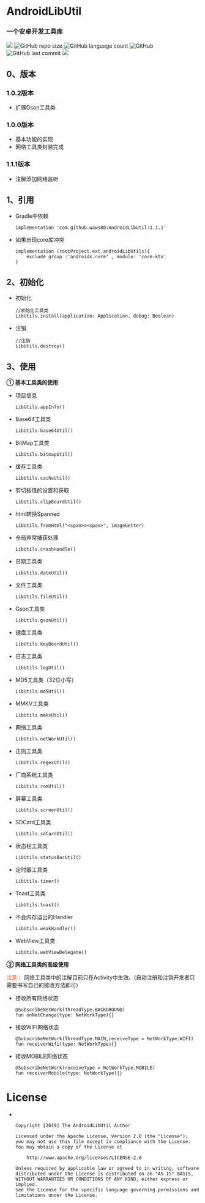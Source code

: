 # AndroidLibUtil

### **一个安卓开发工具库**

[![](https://jitpack.io/v/waws80/AndroidLibUtil.svg)](https://jitpack.io/#waws80/AndroidLibUtil)
![GitHub repo size](https://img.shields.io/github/repo-size/waws80/AndroidLibUtil.svg)
![GitHub language count](https://img.shields.io/github/languages/count/waws80/AndroidLibUtil.svg)
![GitHub](https://img.shields.io/github/license/waws80/AndroidLibUtil.svg)
![GitHub last commit](https://img.shields.io/github/last-commit/waws80/AndroidLibUtil.svg)
[![](https://img.shields.io/badge/Android-Util-blue.svg)]()

## **0、版本**

### **1.0.2版本**
* 扩展Gson工具类


### **1.0.0版本**
* 基本功能的实现
* 网络工具类封装完成

### **1.1.1版本**
* 注解添加网络监听


## **1、引用**
* Gradle中依赖

    ```
    implementation 'com.github.waws80:AndroidLibUtil:1.1.1'
    ```
* 如果出现core库冲突

    ```
    implementation (rootProject.ext.androidLibUtils){
        exclude group :'androidx.core' , module: 'core-ktx'
    }
    ```
    

## **2、初始化**
* 初始化
    
    ```
    //初始化工具类
    LibUtils.install(application: Application, debug: Boolean)
    ```
* 注销

    ```
    //注销
    LibUtils.destroy()
    ```
## **3、使用**

**① 基本工具类的使用**

* 项目信息
    ```
    LibUtils.appInfo()
    ```
* Base64工具类
    ```
    LibUtils.base64Util()
    ```
* BitMap工具类
    ```
    LibUtils.bitmapUtil()
    ```
* 缓存工具类
    ```
    LibUtils.cacheUtil()
    ```
* 剪切板值的设置和获取
    ```
    LibUtils.clipBoardUtil()
    ```
* html转换Spanned
    ```
    LibUtils.fromHtml("<span>a<span>", imageGetter)
    ```
* 全局异常捕获处理
    ```
    LibUtils.crashHandle()
    ```
* 日期工具类
    ```
    LibUtils.dateUtil()
    ```
* 文件工具类
    ```
    LibUtils.fileUtil()
    ```
* Gson工具类
    ```
    LibUtils.gsonUtil()
    ```
* 键盘工具类
    ```
    LibUtils.keyBoardUtil()
    ```
* 日志工具类
    ```
    LibUtils.logUtil()
    ```
* MD5工具类（32位小写）
    ```
    LibUtils.md5Util()
    ```
* MMKV工具类
    ```
    LibUtils.mmkvUtil()
    ```
* 网络工具类
    ```
    LibUtils.netWorkUtil()
    ```
* 正则工具类
    ```
    LibUtils.regexUtil()
    ```
* 厂商系统工具类
    ```
    LibUtils.romUtil()
    ```
* 屏幕工具类
    ```
    LibUtils.screenUtil()
    ```
* SDCard工具类
    ```
    LibUtils.sdCardUtil()
    ```
* 状态栏工具类
    ```
    LibUtils.statusBarUtil()
    ```
* 定时器工具类
    ```
    LibUtils.timer()
    ```
* Toast工具类
    ```
    LibUtils.toast()
    ```
* 不会内存溢出的Handler
    ```
    LibUtils.weakHandler()
    ```
* WebView工具类
    ```
    LibUtils.webViewDelegate()
    ```
**② 网络工具类的高级使用**

<font color='#FF4321'>注意：</font> 网络工具类中的注解目前只在Activity中生效。(自动注册和注销开发者只需要书写自己的接收方法即可)

* 接收所有网络状态
    ```
    @SubscribeNetWork(ThreadType.BACKGROUND)
    fun onNetChange(type: NetWorkType){}
    ```
* 接收WIFI网络状态
    ```
    @SubscribeNetWork(ThreadType.MAIN,receiveType = NetWorkType.WIFI)
    fun receiverWifi(type: NetWorkType){}
    ```
* 接收MOBILE网络状态
    ```
    @SubscribeNetWork(receiveType = NetWorkType.MOBILE)
    fun receiverMobile(type: NetWorkType){}
    ```
# **License**
* <br>

    ```
    Copyright [2019] The AndroidLibUtil Author

    Licensed under the Apache License, Version 2.0 (the "License");
    you may not use this file except in compliance with the License.
    You may obtain a copy of the License at

        http://www.apache.org/licenses/LICENSE-2.0

    Unless required by applicable law or agreed to in writing, software
    distributed under the License is distributed on an "AS IS" BASIS,
    WITHOUT WARRANTIES OR CONDITIONS OF ANY KIND, either express or implied.
    See the License for the specific language governing permissions and
    limitations under the License.
    ```
    
